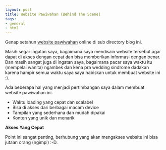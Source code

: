 ```yaml
---
layout: post
title: Website Pawiwahan (Behind The Scene)
tags:
- general
- html
---
```


Genap setahun [website pawiwahan](http://ktutnik.github.io/pwh) online di sub directory blog ini.

Masih segar ingatan saya, bagaimana saya mendisain website tersebut agar dapat di akses dengan cepat
dan bisa memberikan informasi dengan benar. Dan masih sangat juga di ingatan saya, bagaimana 
pacar saya waktu itu (mempelai wanita) ngambek dan kena pra wedding sindrome dadakan karena 
hampir semua waktu saya saya habiskan untuk membuat website ini :).

Ada beberapa hal yang menjadi pertimbangan saya dalam membuat website pawiwahan ini.

- Waktu loading yang cepat dan scalabel
- Bisa di akses dari berbagai macam device
- Tampilan yang sederhana dan mudah dipakai
- Konten yang unik dan menarik

**Akses Yang Cepat**

Point ini sangat penting, berhubung yang akan mengakses website ini bisa jutaan orang (ngimpi) :-D. 
